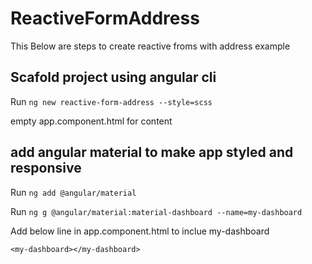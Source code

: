 # ReactiveFormAddress

This Below are steps to create reactive froms with address example

## Scafold project using angular cli

Run `ng new reactive-form-address --style=scss`

empty app.component.html for content

## add angular material to make app styled and responsive

Run `ng add @angular/material`

Run `ng g @angular/material:material-dashboard --name=my-dashboard`

Add below line in app.component.html to inclue my-dashboard

`<my-dashboard></my-dashboard>`
